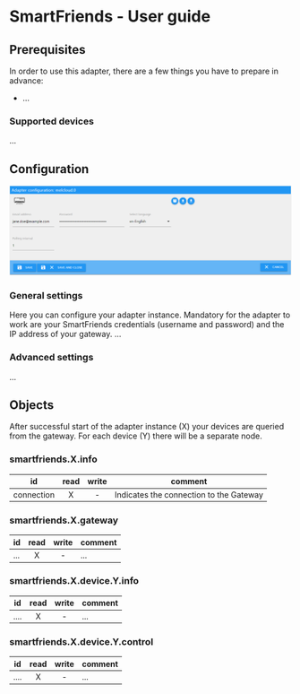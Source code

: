 # SmartFriends - User guide

## Prerequisites

In order to use this adapter, there are a few things you have to prepare in advance:

* ...

### Supported devices
...

## Configuration

![Adapter settings](img/adapter_settings.png)

### General settings

Here you can configure your adapter instance. Mandatory for the adapter to work are your SmartFriends credentials (username and password) and the IP address of your gateway.
...

### Advanced settings
...

## Objects

After successful start of the adapter instance (X) your devices are queried from the gateway. For each device (Y) there will be a separate node.

### smartfriends.X.info

| id | read | write | comment |
|--- | :---: | :---: |--- |
| connection | X | - | Indicates the connection to the Gateway |

### smartfriends.X.gateway

| id | read | write | comment |
|--- | :---: | :---: |--- |
| ... | X | - | ... |

### smartfriends.X.device.Y.info

| id | read | write | comment |
|--- | :---: | :---: |--- |
| .... | X | - | ... |

### smartfriends.X.device.Y.control

| id | read | write | comment |
|--- | :---: | :---: |--- |
| .... | X | - | ... |